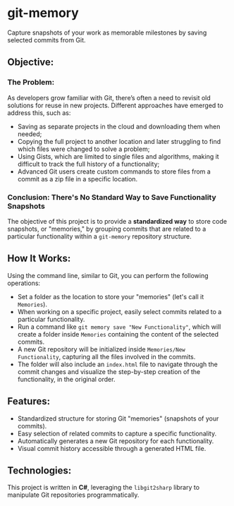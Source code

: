 # git-memory
Capture snapshots of your work as memorable milestones by saving selected commits from Git.

## Objective:
### The Problem:
As developers grow familiar with Git, there’s often a need to revisit old solutions for reuse in new projects. Different approaches have emerged to address this, such as:
- Saving as separate projects in the cloud and downloading them when needed;
- Copying the full project to another location and later struggling to find which files were changed to solve a problem;
- Using Gists, which are limited to single files and algorithms, making it difficult to track the full history of a functionality;
- Advanced Git users create custom commands to store files from a commit as a zip file in a specific location.

### Conclusion: There's No Standard Way to Save Functionality Snapshots
The objective of this project is to provide a **standardized way** to store code snapshots, or "memories," by grouping commits that are related to a particular functionality within a `git-memory` repository structure.

## How It Works:
Using the command line, similar to Git, you can perform the following operations:
- Set a folder as the location to store your "memories" (let's call it `Memories`).
- When working on a specific project, easily select commits related to a particular functionality.
- Run a command like `git memory save "New Functionality"`, which will create a folder inside `Memories` containing the content of the selected commits.
- A new Git repository will be initialized inside `Memories/New Functionality`, capturing all the files involved in the commits.
- The folder will also include an `index.html` file to navigate through the commit changes and visualize the step-by-step creation of the functionality, in the original order.

## Features:
- Standardized structure for storing Git "memories" (snapshots of your commits).
- Easy selection of related commits to capture a specific functionality.
- Automatically generates a new Git repository for each functionality.
- Visual commit history accessible through a generated HTML file.

## Technologies:
This project is written in **C#**, leveraging the `libgit2sharp` library to manipulate Git repositories programmatically.

